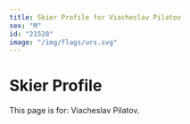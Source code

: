 ```yaml
---
title: Skier Profile for Viacheslav Pilatov
sex: "M"
id: "21528"
image: "/img/flags/urs.svg" 
---
```


# Skier Profile

This page is for: Viacheslav Pilatov.
    